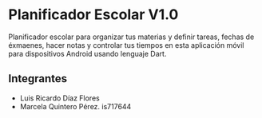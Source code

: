 # Planificador Escolar V1.0

Planificador escolar para organizar tus materias y definir tareas, fechas de éxmaenes, hacer notas y 
controlar tus tiempos en esta aplicación móvil para dispositivos Android usando lenguaje Dart.

## Integrantes
- Luis Ricardo Díaz Flores
- Marcela Quintero Pérez.   is717644
